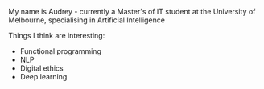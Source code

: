 My name is Audrey - currently a Master's of IT student at the University of Melbourne, specialising in Artificial Intelligence

Things I think are interesting:
 - Functional programming
 - NLP
 - Digital ethics
 - Deep learning
